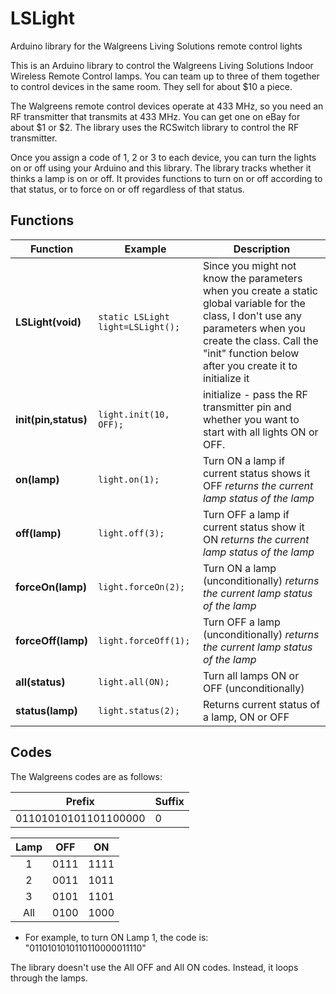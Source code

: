 LSLight
=======

Arduino library for the Walgreens Living Solutions remote control lights

This is an Arduino library to control the Walgreens Living Solutions Indoor Wireless Remote Control
lamps. You can team up to three of them together to control devices in the same room. They sell for
about $10 a piece.

The Walgreens remote control devices operate at 433 MHz, so you need an RF transmitter that transmits
at 433 MHz. You can get one on eBay for about $1 or $2. The library uses the RCSwitch library to control
the RF transmitter.

Once you assign a code of 1, 2 or 3 to each device, you can turn the lights on or off using your Arduino
and this library. The library tracks whether it thinks a lamp is on or off. It provides functions to turn
on or off according to that status, or to force on or off regardless of that status.

Functions
----

Function               |  Example                          | Description                                              |
--------               |  -----------                      | -----------                                              |
**LSLight(void)**      | `static LSLight light=LSLight();` | Since you might not know the parameters when you create a                                                               static global variable for the class, I don't use any                                                                   parameters when you create the class. Call the "init"                                                                   function below after you create it to initialize it     |
**init(pin,status)**  | `light.init(10, OFF);`            | initialize - pass the RF transmitter pin and whether you                                                                want to start with all lights ON or OFF.                |
**on(lamp)**          |  `light.on(1);`                    | Turn ON a lamp if current status shows it OFF                                                                           _returns the current lamp status of the lamp_           |
**off(lamp)**         |  `light.off(3);`                   | Turn OFF a lamp if current status show it ON                                                                            _returns the current lamp status of the lamp_           | 
**forceOn(lamp)**     |  `light.forceOn(2);`               | Turn ON a lamp (unconditionally)                                                                                        _returns the current lamp status of the lamp_           |
**forceOff(lamp)**    |  `light.forceOff(1);`              | Turn OFF a lamp (unconditionally)                                                                                        _returns the current lamp status of the lamp_          |  
**all(status)**       |  `light.all(ON);`                  | Turn all lamps ON or OFF (unconditionally)              |
**status(lamp)**      |  `light.status(2);`               | Returns current status of a lamp, ON or OFF             |

Codes
------
  
The Walgreens codes are as follows:

  Prefix               | Suffix |
  ----                 | ---- |
  01101010101101100000 |  0
  
  Lamp   |    OFF   |  ON     |
  :----: |  :----:  | :----:  |
   1     |    0111  | 1111    |
   2     |    0011  | 1011    |
   3     |    0101  | 1101    |
  All    |    0100  | 1000    |

   * For example, to turn ON Lamp 1, the code is:  "0110101010110110000011110"
  
   The library doesn't use the All OFF and All ON codes. Instead, it loops through the lamps. 
